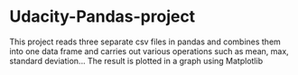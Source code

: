 # Udacity-Pandas-project
This project reads three separate csv files in pandas and combines them into one data frame and carries out various operations such as mean, max, standard deviation...
The result is plotted in a graph using Matplotlib
